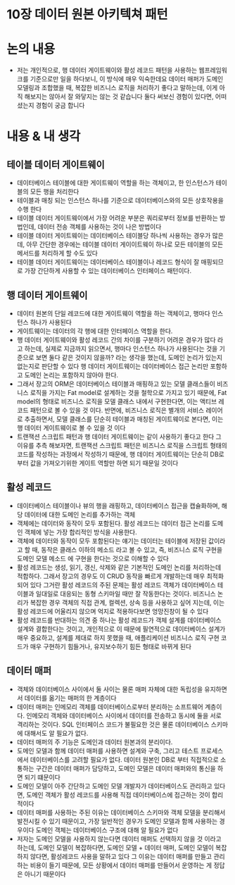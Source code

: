 # 10장 데이터 원본 아키텍쳐 패턴

# 논의 내용

- 저는 개인적으로, 행 데이터 게이트웨이와 활성 레코드 패턴을 사용하는 웹프레임워크를 기준으로만 일을 하다보니, 이 방식에 매우 익숙한데요 데이터 매퍼가 도메인 모델링과 조합했을 때, 복잡한 비즈니스 로직을 처리하기 좋다고 말하는데, 이게 아직 해보지는 않아서 잘 와닿지는 않는 것 같습니다 둘다 써보신 경험이 있다면, 어떠셨는지 경험이 궁금 합니다

# 내용 & 내 생각

## 테이블 데이터 게이트웨이

- 데이터베이스 테이블에 대한 게이트웨이 역할을 하는 객체이고, 한 인스턴스가 테이블의 모든 행을 처리한다
- 테이블과 매칭 되는 인스턴스 하나를 기준으로 데이터베이스와의 모든 상호작용을 수행 한다
- 테이블 데이터 게이트웨이에서 가장 어려운 부분은 쿼리로부터 정보를 반환하는 방법인데, 데이터 전송 객체를 사용하는 것이 나은 방법이다
- 테이블 데이터 게이트웨이는 데이터베이스 테이블당 하나씩 사용하는 경우가 많은데, 아무 간단한 경우에는 테이블 데이터 게이이트웨이 하나로 모든 테이블의 모든 메서드를 처리하게 할 수도 있다
- 테이블 데이터 게이트웨이는 데이터베이스 테이블이나 레코드 형식이 잘 매핑되므로 가장 간단하게 사용할 수 있는 데이터베이스 인터페이스 패턴이다.

## 행 데이터 게이트웨이

- 데이터 원본의 단일 레코드에 대한 게이트웨이 역할을 하는 객체이고, 행마다 인스턴스 하나가 사용된다
- 게이트웨이는 데이터의 각 행에 대한 인터페이스 역할을 한다.
- 행 데이터 게이트웨이와 활성 레코드 간의 차이를 구분하기 어려운 경우가 많다 라고 하는데, 실제로 지금까지 읽으면서, 행마다 인스턴스 하나가 사용된다는 것을 기준으로 보면 둘다 같은 것이지 않을까? 라는 생각을 했는데, 도메인 논리가 있는지 없는지로 판단할 수 있다 행 데이터 게이트웨이는 데이터베이스 접근 논리만 포함하고 도메인 논리는 포함하지 않아야 한다.
- 그래서 장고의 ORM은 데이터베이스 테이블과 매핑하고 있는 모델 클래스들이 비즈니스 로직을 가지는 Fat model로 설계하는 것을 철학으로 가지고 있기 때문에, Fat model의 형태로 비즈니스 로직을 모델 클래스 내에서 구현한다면, 이는 액티브 레코드 패턴으로 볼 수 있을 것 이다. 반면에, 비즈니스 로직은 별개의 서비스 레이어로 추출하면서, 모델 클래스를 단순히 테이블과 매칭된 게이트웨이로 본다면, 이는 행 데이터 게이트웨이로 볼 수 있을 것 이다
- 트랜잭션 스크립트 패턴과 행 데이터 게이트웨이는 같이 사용하기 좋다고 한다 그 이유를 추측 해보자면, 트랜잭션 스크립트 패턴은 비즈니스 로직을 스크립트 형태의 코드를 작성하는 과정에서 작성하기 때문에, 행 데이터 게이트웨이는 단순히 DB로 부터 값을 가져오기위한 게이트 역할만 하면 되기 때문일 것이다

## 활성 레코드

- 데이터베이스 테이블이나 뷰의 행을 래핑하고, 데이터베이스 접근을 캡슐화하며, 해당 데이터에 대한 도메인 논리를 추가하는 객체
- 객체에는 데이터와 동작이 모두 포함된다. 활성 레코드는 데이터 접근 논리를 도메인 객체에 넣는 가장 합리적인 방식을 사용한다.
- 객체에 데이터와 동작이 모두 포함된다는 얘기는 데이터는 테이블에 저장된 값이라고 할 때, 동작은 클래스 이하의 메소드 라고 볼 수 있고, 즉, 비즈니스 로직 구현을 도메인 모델 메소드 에 구현을 한다는 것으로 이해할 수 있다
- 활성 레코드는 생성, 읽기, 갱신, 삭제와 같은 기본적인 도메인 논리를 처리하는데 적합하다. 그래서 장고의 경우도 이 CRUD 동작을 빠르게 개발하는데 매우 최적화 되어 있다 그거란 활성 레코드의 주된 문제는 활성 레코드 객체가 데이터베이스 테이블과 일대일로 대응되는 동형 스키마일 때만 잘 작동한다는 것이다. 비즈니스 논리가 복잡한 경우 객체의 직접 관계, 컬렉션, 상속 등을 사용하고 싶어 지는데, 이는 활성 레코드에 어울리지 않으며 억지로 적용하다보면 엉망진창이 될 수 있다
- 활성 레코드를 반대하는 의견 중 하나는 활성 레코드가 객체 설계를 데이터베이스 설계와 결합한다는 것이고, 개인적으로 이 때문에 필연적으로 데이터베이스 설계가 매우 중요하고, 설계를 제대로 하지 못했을 때, 애플리케이션 비즈니스 로직 구현 코드가 매우 구현하기 힘들거나, 유지보수하기 힘든 형태로 바뀌게 된다

## 데이터 매퍼

- 객체와 데이터베이스 사이에서 둘 사이는 물론 매퍼 자체에 대한 독립성을 유지하면서 데이터를 옮기는 매퍼의 한 계층이다
- 데이터 매퍼는 인메모리 객체를 데이터베이스로부터 분리하는 소프트웨어 계층이다. 인메모리 객체와 데이터베이스 사이에서 데이터를 전송하고 동시에 둘을 서로 격리하는 것이다. SQL 인터페이스 코드가 불필요한 것은 물론 데이터베이스 스키마에 대해서도 알 필요가 없다.
- 데이터 매퍼의 주 기능은 도메인과 데이터 원본과의 분리이다.
- 도메인 모델과 함께 데이터 매퍼를 사용하면 설계와 구축, 그리고 테스트 프로세스에서 데이터베이스를 고려할 필요가 없다. 데이터 원본인 DB로 부터 직접적으로 소통하는 구간은 데이터 매퍼가 담당하고, 도메인 모델은 데이터 매퍼와의 통신을 하면 되기 떄문이다
- 도메인 모델이 아주 간단하고 도메인 모델 개발자가 데이터베이스도 관리하고 있다면, 도메인 객체가 활성 레코드를 사용해 직접 데이터베이스에 접근하는 것이 합리적이다
- 데이터 매퍼를 사용하는 주된 이유는 데이터베이스 스키마와 객체 모델을 분리해서 발전시킬 수 있기 때문이고, 가장 일반적인 경우가 도메인 모델과 함께 사용하는 경우이다 도메인 객체는 데이터베이스 구조에 대해 알 필요가 없다
- 저자는 도메인 모델을 사용하지 않는다면 데이터 매퍼도 선택하지 않을 것 이라고 하는데, 도메인 모델이 복잡하다면, 도메인 모델 + 데이터 매퍼, 도메인 모델이 복잡하지 않다면, 활성레코드 사용을 말하고 있다 그 이유는 데이터 매퍼를 만들고 관리하는 비용이 들기 때문에, 모든 상황에서 데이터 매퍼를 만들어서 운영하는 게 정답은 아니기 때문이다